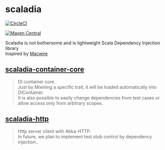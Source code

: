 # scaladia

[![CircleCI](https://circleci.com/gh/giiita/scaladia/tree/master.svg?style=svg)](https://circleci.com/gh/giiita/scaladia/tree/master)

[![Maven Central](https://maven-badges.herokuapp.com/maven-central/com.phylage/scaladia-container_2.12/badge.svg)](https://search.maven.org/artifact/com.github.giiita/scaladia_2.12)

Scaladia is not bothersome and is lightweight Scala Dependency Injection library<br/>
Inspired by [Macwire](https://github.com/adamw/macwire)<br/>

## [scaladia-container-core](https://github.com/giiita/scaladia/tree/master/scaladia-container)

> DI container core.<br/>
> Just by Mixining a specific trait, it will be loaded automatically into DIContainer.<br/>
> It is also possible to easily change dependencies from test cases or allow access only from arbitrary scopes.<br/>


## [scaladia-http](https://github.com/giiita/scaladia/tree/master/scaladia-http)

> Http server client with Akka-HTTP.<br/>
> In future, we plan to implement test stub control by dependency injection..<br/>

